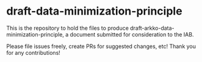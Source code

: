 # draft-data-minimization-principle

This is the repository to hold the files to produce draft-arkko-data-minimization-principle, a document submitted for consideration to the IAB.

Please file issues freely, create PRs for suggested changes, etc! Thank you for any contributions!
